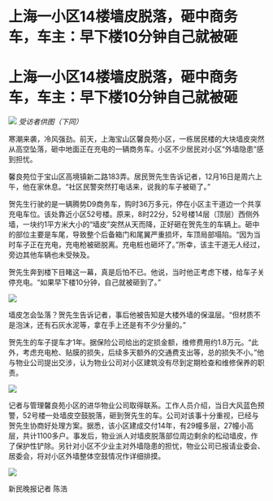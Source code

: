 # 上海一小区14楼墙皮脱落，砸中商务车，车主：早下楼10分钟自己就被砸

# 上海一小区14楼墙皮脱落，砸中商务车，车主：早下楼10分钟自己就被砸

![](https://inews.gtimg.com/om_bt/Ob3hZdkpgQFimG2zrX4jOuukuYNVS_NxQXOJnJclyYg7kAA/1000)
_受访者供图（下同）_

寒潮来袭，冷风强劲。前天，上海宝山区馨良苑小区，一栋居民楼的大块墙皮突然从高空坠落，砸中地面正在充电的一辆商务车。小区不少居民对小区“外墙隐患”感到担忧。

馨良苑位于宝山区高境镇新二路183弄。居民贺先生告诉记者，12月16日是周六上午，他在家休息。“社区民警突然打电话来，说我的车子被砸了。”

贺先生行驶的是一辆腾势D9商务车，购时36万多元，停在小区主干道边一个共享充电车位。该处靠近小区52号楼。原来，8时22分，52号楼14层（顶层）西侧外墙，一块约1平方米大小的“墙皮”突然从天而降，正好砸在贺先生的车辆上。砸中的部位主要是车尾，导致整个后备箱门和尾翼严重损坏，车顶局部塌陷。“因为当时车子正在充电，充电枪被砸脱离。充电桩也砸坏了。”所幸，该主干道无人经过，旁边其他车辆也未受殃及。

贺先生奔到楼下目睹这一幕，真是后怕不已。他说，当时他正考虑下楼，给车子关停充电。“如果早下楼10分钟，自己就被砸到了。”

![](https://inews.gtimg.com/om_bt/Ot5hT6RORqHpfroCFpLxWsBDPCOKffECf1n0x0OapEFTkAA/1000)

墙皮怎会坠落？贺先生告诉记者，事后他被告知是大楼外墙的保温层。“但材质不是泡沫，还有石灰水泥等，拿在手上还是有不少分量的。”

贺先生的车子提车才1年。据保险公司给出的定损金额，维修费用约1.8万元。“此外，考虑充电枪、贴膜的损失，后续多天额外的交通费支出等，总的损失不小。”他与物业公司提出交涉，认为物业公司对小区建筑没有尽到定期检查和维修保养的职责。

![](https://inews.gtimg.com/news_bt/OiVICJK_cX6Obi3Rqsdsf9Te4QjwFsoHHxH1XPCG-S1gQAA/1000)

记者与管理馨良苑小区的进华物业公司取得联系。工作人员介绍，当日大风蓝色预警，52号楼一处墙皮空鼓脱落，砸到贺先生的车。公司对该事十分重视，已经与贺先生协商好处理方案。据悉，该小区建成交付14年，有29幢多层，27幢小高层，共计1100多户。事发后，物业派人对墙皮脱落部位周边剩余的松动墙皮，作了保护性铲除。另针对小区不少业主对外墙隐患的担忧，物业公司已报请业委会、居委会，将对小区外墙整体空鼓情况作详细排摸。

![](https://inews.gtimg.com/news_bt/Opsi9187KciX3R1YqWrRwcXDEwqisLFh_UJUtEXebmSTMAA/1000)

新民晚报记者 陈浩

